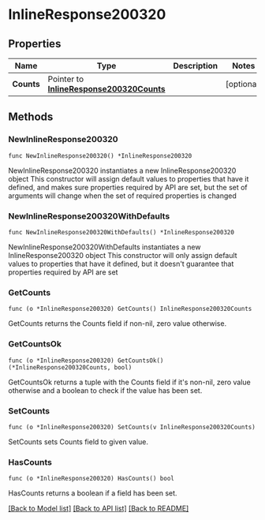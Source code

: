 # InlineResponse200320

## Properties

Name | Type | Description | Notes
------------ | ------------- | ------------- | -------------
**Counts** | Pointer to [**InlineResponse200320Counts**](InlineResponse200320Counts.md) |  | [optional] 

## Methods

### NewInlineResponse200320

`func NewInlineResponse200320() *InlineResponse200320`

NewInlineResponse200320 instantiates a new InlineResponse200320 object
This constructor will assign default values to properties that have it defined,
and makes sure properties required by API are set, but the set of arguments
will change when the set of required properties is changed

### NewInlineResponse200320WithDefaults

`func NewInlineResponse200320WithDefaults() *InlineResponse200320`

NewInlineResponse200320WithDefaults instantiates a new InlineResponse200320 object
This constructor will only assign default values to properties that have it defined,
but it doesn't guarantee that properties required by API are set

### GetCounts

`func (o *InlineResponse200320) GetCounts() InlineResponse200320Counts`

GetCounts returns the Counts field if non-nil, zero value otherwise.

### GetCountsOk

`func (o *InlineResponse200320) GetCountsOk() (*InlineResponse200320Counts, bool)`

GetCountsOk returns a tuple with the Counts field if it's non-nil, zero value otherwise
and a boolean to check if the value has been set.

### SetCounts

`func (o *InlineResponse200320) SetCounts(v InlineResponse200320Counts)`

SetCounts sets Counts field to given value.

### HasCounts

`func (o *InlineResponse200320) HasCounts() bool`

HasCounts returns a boolean if a field has been set.


[[Back to Model list]](../README.md#documentation-for-models) [[Back to API list]](../README.md#documentation-for-api-endpoints) [[Back to README]](../README.md)


